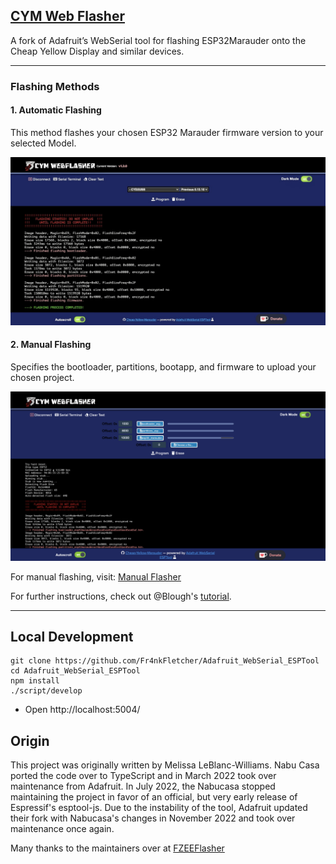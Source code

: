 ## [CYM Web Flasher](https://fr4nkfletcher.github.io/Adafruit_WebSerial_ESPTool/)

A fork of Adafruit’s WebSerial tool for flashing ESP32Marauder onto the Cheap Yellow Display and similar devices.

---

### Flashing Methods

#### 1. Automatic Flashing
This method flashes your chosen ESP32 Marauder firmware version to your selected Model.
<p align="center">
  <img src="https://github.com/Fr4nkFletcher/Adafruit_WebSerial_ESPTool/blob/main/assets/sc00000.jpg" alt="Flashing Marauder Automatically">
</p>

#### 2. Manual Flashing
Specifies the bootloader, partitions, bootapp, and firmware to upload your chosen project.

<p align="center">
  <img src="https://github.com/Fr4nkFletcher/Adafruit_WebSerial_ESPTool/blob/main/assets/scman1.png" alt="Manual Flashing">
</p>

For manual flashing, visit:  [Manual Flasher](https://fr4nkfletcher.github.io/Adafruit_WebSerial_ESPTool/manual.html)

For further instructions, check out @Blough's [tutorial](https://github.com/witnessmenow/ESP-Web-Tools-Tutorial).

---
## Local Development

```
git clone https://github.com/Fr4nkFletcher/Adafruit_WebSerial_ESPTool
cd Adafruit_WebSerial_ESPTool
npm install
./script/develop
```
- Open http://localhost:5004/

## Origin

This project was originally written by Melissa LeBlanc-Williams. Nabu Casa ported the code over to TypeScript and in March 2022 took over maintenance from Adafruit. In July 2022, the Nabucasa stopped maintaining the project in favor of an official, but very early release of Espressif's esptool-js. Due to the instability of the tool, Adafruit updated their fork with Nabucasa's changes in November 2022 and took over maintenance once again.

Many thanks to the maintainers over at [FZEEFlasher](https://github.com/FZEEFlasher/fzeeflasher.github.io)
